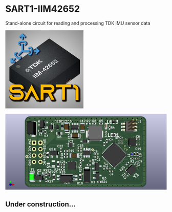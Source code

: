 # SART1-IIM42652
Stand-alone circuit for reading and processing TDK IMU sensor data

![SART1Symbol](Doc/SART1-Configurator_Icon.png)

![SART1_PCB_3DView](Doc/SART1-v1.0-PCB.png)

## Under construction...
